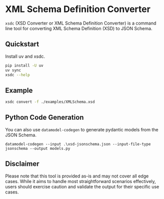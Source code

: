 # XML Schema Definition Converter

`xsdc` (XSD Converter or XML Schema Definition Converter) is a command line tool for converting XML Schema Definition (XSD) to JSON Schema.

## Quickstart

Install uv and xsdc.

```sh
pip install -U uv
uv sync
xsdc --help
```

## Example

```sh
xsdc convert -f ./examples/XMLSchema.xsd
```

## Python Code Generation

You can also use `datamodel-codegen` to generate pydantic models from the JSON Schema.

```shgit add
datamodel-codegen --input .\xsd-jsonschema.json --input-file-type jsonschema --output models.py
```

## Disclaimer

Please note that this tool is provided as-is and may not cover all edge cases. While it aims to handle most straightforward scenarios effectively, users should exercise caution and validate the output for their specific use cases.

